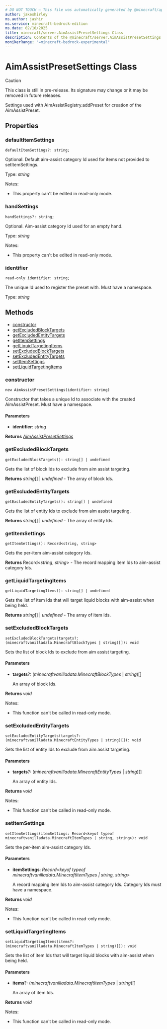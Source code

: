 ```yaml
---
# DO NOT TOUCH — This file was automatically generated by @minecraft/api-docs-generator, to report problems file an issue at https://github.com/Mojang/minecraft-scripting-libraries
author: jakeshirley
ms.author: jashir
ms.service: minecraft-bedrock-edition
ms.date: 02/10/2025
title: minecraft/server.AimAssistPresetSettings Class
description: Contents of the @minecraft/server.AimAssistPresetSettings class.
monikerRange: "=minecraft-bedrock-experimental"
---
```

# AimAssistPresetSettings Class

> [!CAUTION]
> This class is still in pre-release.  Its signature may change or it may be removed in future releases.

Settings used with AimAssistRegistry.addPreset for creation of the AimAssistPreset.

## Properties

### **defaultItemSettings**
`defaultItemSettings?: string;`

Optional. Default aim-assist category Id used for items not provided to setItemSettings.

Type: *string*

Notes:
  - This property can't be edited in read-only mode.

### **handSettings**
`handSettings?: string;`

Optional. Aim-assist category Id used for an empty hand.

Type: *string*

Notes:
  - This property can't be edited in read-only mode.

### **identifier**
`read-only identifier: string;`

The unique Id used to register the preset with. Must have a namespace.

Type: *string*

## Methods
- [constructor](#constructor)
- [getExcludedBlockTargets](#getexcludedblocktargets)
- [getExcludedEntityTargets](#getexcludedentitytargets)
- [getItemSettings](#getitemsettings)
- [getLiquidTargetingItems](#getliquidtargetingitems)
- [setExcludedBlockTargets](#setexcludedblocktargets)
- [setExcludedEntityTargets](#setexcludedentitytargets)
- [setItemSettings](#setitemsettings)
- [setLiquidTargetingItems](#setliquidtargetingitems)

### **constructor**
`
new AimAssistPresetSettings(identifier: string)
`

Constructor that takes a unique Id to associate with the created AimAssistPreset. Must have a namespace.

#### **Parameters**
- **identifier**: *string*

**Returns** [*AimAssistPresetSettings*](AimAssistPresetSettings.md)

### **getExcludedBlockTargets**
`
getExcludedBlockTargets(): string[] | undefined
`

Gets the list of block Ids to exclude from aim assist targeting.

**Returns** *string*[] | *undefined* - The array of block Ids.

### **getExcludedEntityTargets**
`
getExcludedEntityTargets(): string[] | undefined
`

Gets the list of entity Ids to exclude from aim assist targeting.

**Returns** *string*[] | *undefined* - The array of entity Ids.

### **getItemSettings**
`
getItemSettings(): Record<string, string>
`

Gets the per-item aim-assist category Ids.

**Returns** Record<*string*, *string*> - The record mapping item Ids to aim-assist category Ids.

### **getLiquidTargetingItems**
`
getLiquidTargetingItems(): string[] | undefined
`

Gets the list of item Ids that will target liquid blocks with aim-assist when being held.

**Returns** *string*[] | *undefined* - The array of item Ids.

### **setExcludedBlockTargets**
`
setExcludedBlockTargets(targets?: (minecraftvanilladata.MinecraftBlockTypes | string)[]): void
`

Sets the list of block Ids to exclude from aim assist targeting.

#### **Parameters**
- **targets**?: (*minecraftvanilladata.MinecraftBlockTypes* | *string*)[]
  
  An array of block Ids.

**Returns** *void*
  
Notes:
- This function can't be called in read-only mode.

### **setExcludedEntityTargets**
`
setExcludedEntityTargets(targets?: (minecraftvanilladata.MinecraftEntityTypes | string)[]): void
`

Sets the list of entity Ids to exclude from aim assist targeting.

#### **Parameters**
- **targets**?: (*minecraftvanilladata.MinecraftEntityTypes* | *string*)[]
  
  An array of entity Ids.

**Returns** *void*
  
Notes:
- This function can't be called in read-only mode.

### **setItemSettings**
`
setItemSettings(itemSettings: Record<keyof typeof minecraftvanilladata.MinecraftItemTypes | string, string>): void
`

Sets the per-item aim-assist category Ids.

#### **Parameters**
- **itemSettings**: *Record<keyof typeof minecraftvanilladata.MinecraftItemTypes | string, string>*
  
  A record mapping item Ids to aim-assist category Ids. Category Ids must have a namespace.

**Returns** *void*
  
Notes:
- This function can't be called in read-only mode.

### **setLiquidTargetingItems**
`
setLiquidTargetingItems(items?: (minecraftvanilladata.MinecraftItemTypes | string)[]): void
`

Sets the list of item Ids that will target liquid blocks with aim-assist when being held.

#### **Parameters**
- **items**?: (*minecraftvanilladata.MinecraftItemTypes* | *string*)[]
  
  An array of item Ids.

**Returns** *void*
  
Notes:
- This function can't be called in read-only mode.
